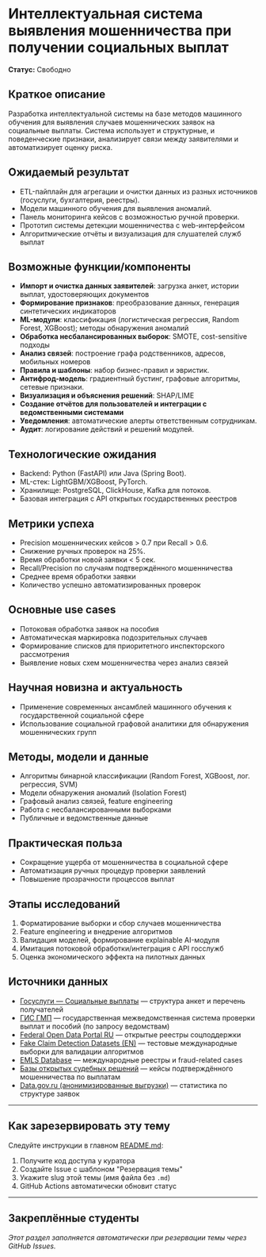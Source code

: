 # Интеллектуальная система выявления мошенничества при получении социальных выплат

**Статус:** Свободно

## Краткое описание
Разработка интеллектуальной системы на базе методов машинного обучения для выявления случаев мошеннических заявок на социальные выплаты. Система использует и структурные, и поведенческие признаки, анализирует связи между заявителями и автоматизирует оценку риска.

## Ожидаемый результат

- ETL-пайплайн для агрегации и очистки данных из разных источников (госуслуги, бухгалтерия, реестры).
- Модели машинного обучения для выявления аномалий.
- Панель мониторинга кейсов с возможностью ручной проверки.
- Прототип системы детекции мошенничества с web-интерфейсом
- Алгоритмические отчёты и визуализация для слушателей служб выплат

## Возможные функции/компоненты

- **Импорт и очистка данных заявителей**: загрузка анкет, истории выплат, удостоверяющих документов
- **Формирование признаков**: преобразование данных, генерация синтетических индикаторов
- **ML-модули**: классификация (логистическая регрессия, Random Forest, XGBoost); методы обнаружения аномалий
- **Обработка несбалансированных выборок**: SMOTE, cost-sensitive подходы
- **Анализ связей**: построение графа родственников, адресов, мобильных номеров
- **Правила и шаблоны**: набор бизнес-правил и эвристик.
- **Антифрод-модель**: градиентный бустинг, графовые алгоритмы, сетевые признаки.
- **Визуализация и объяснения решений**: SHAP/LIME
- **Создание отчётов для пользователей и интеграции с ведомственными системами**
- **Уведомления**: автоматические алерты ответственным сотрудникам.
- **Аудит**: логирование действий и решений модулей.

## Технологические ожидания

- Backend: Python (FastAPI) или Java (Spring Boot).
- ML-стек: LightGBM/XGBoost, PyTorch.
- Хранилище: PostgreSQL, ClickHouse, Kafka для потоков.
- Базовая интеграция с API открытых государственных реестров

## Метрики успеха

- Precision мошеннических кейсов > 0.7 при Recall > 0.6.
- Снижение ручных проверок на 25%.
- Время обработки новой заявки < 5 сек.
- Recall/Precision по случаям подтверждённого мошенничества
- Среднее время обработки заявки
- Количество успешно автоматизированных проверок

## Основные use cases

- Потоковая обработка заявок на пособия
- Автоматическая маркировка подозрительных случаев
- Формирование списков для приоритетного инспекторского рассмотрения
- Выявление новых схем мошенничества через анализ связей

## Научная новизна и актуальность

- Применение современных ансамблей машинного обучения к государственной социальной сфере
- Использование социальной графовой аналитики для обнаружения мошеннических групп

## Методы, модели и данные

- Алгоритмы бинарной классификации (Random Forest, XGBoost, лог. регрессия, SVM)
- Модели обнаружения аномалий (Isolation Forest)
- Графовый анализ связей, feature engineering
- Работа с несбалансированными выборками
- Публичные и ведомственные данные

## Практическая польза

- Сокращение ущерба от мошенничества в социальной сфере
- Автоматизация ручных процедур проверки заявлений
- Повышение прозрачности процессов выплат

## Этапы исследований

1. Форматирование выборки и сбор случаев мошенничества
2. Feature engineering и внедрение алгоритмов
3. Валидация моделей, формирование explainable AI-модуля
4. Имитация потоковой обработки/интеграция c API госслужб
5. Оценка экономического эффекта на пилотных данных

## Источники данных

- [Госуслуги — Социальные выплаты](https://www.gosuslugi.ru/category/social-help) — структура анкет и перечень получателей
- [ГИС ГМП](https://gmp.ru/) — государственная межведомственная система проверки выплат и пособий (по запросу ведомствам)
- [Federal Open Data Portal RU](https://data.gov.ru/opendata/7707429152-sochelp) — открытые реестры соцподдержки
- [Fake Claim Detection Datasets (EN)](https://www.kaggle.com/datasets/danielnelson/fraud-detection) — тестовые международные выборки для валидации алгоритмов
- [EMLS Database](https://emls.eu/en/datasets/) — международные реестры и fraud-related cases
- [Базы открытых судебных решений](https://sudrf.ru/index.php?id=300) — кейсы подтверждённого мошенничества по выплатам
- [Data.gov.ru (анонимизированные выгрузки)](https://data.gov.ru/opendata/taxonomy/121) — статистика по структуре заявок

---

## Как зарезервировать эту тему

Следуйте инструкции в главном [README.md](../../README.md#-как-зарезервировать-тему):
1. Получите код доступа у куратора
2. Создайте Issue с шаблоном "Резервация темы"
3. Укажите slug этой темы (имя файла без `.md`)
4. GitHub Actions автоматически обновит статус

---

## Закреплённые студенты

_Этот раздел заполняется автоматически при резервации темы через GitHub Issues._

